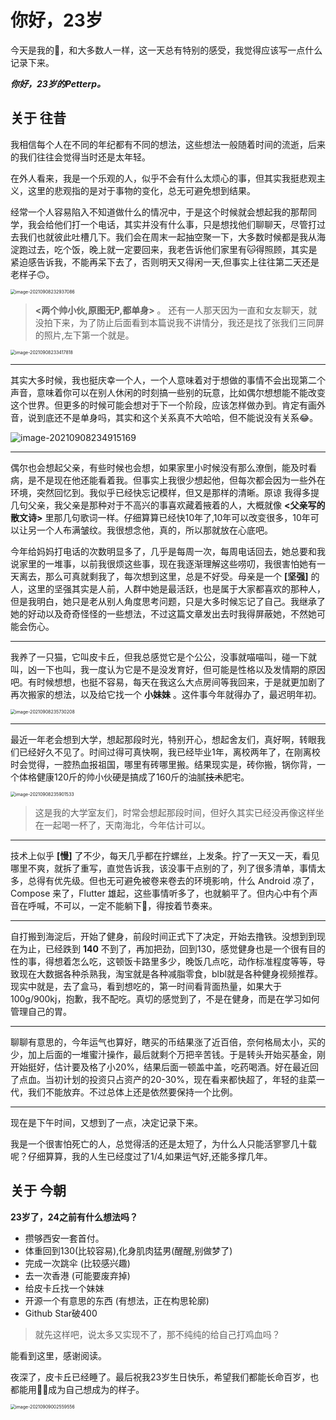 # 你好，23岁

今天是我的🎂，和大多数人一样，这一天总有特别的感受，我觉得应该写一点什么记录下来。

***你好，23岁的Petterp。***



## 关于 往昔

我相信每个人在不同的年纪都有不同的想法，这些想法一般随着时间的流逝，后来的我们往往会觉得当时还是太年轻。

在外人看来，我是一个乐观的人，似乎不会有什么太烦心的事，但其实我挺悲观主义，这里的悲观指的是对于事物的变化，总无可避免想到结果。

经常一个人容易陷入不知道做什么的情况中，于是这个时候就会想起我的那帮同学，我会给他们打一个电话，其实并没有什么事，只是想找他们聊聊天，尽管打过去我们也就彼此吐槽几下。我们会在周末一起抽空聚一下，大多数时候都是我从海淀跑过去，吃个饭，晚上就一定要回来，我老告诉他们家里有🐱得照顾，其实是紧迫感告诉我，不能再呆下去了，否则明天又得闲一天,但事实上往往第二天还是老样子🙃。

<img src="https://tva1.sinaimg.cn/large/008i3skNly1gu9n19c1kpj31oh0u0guj.jpg" alt="image-20210908232937086" style="zoom:50%;" />

> **<两个帅小伙,原图无P,都单身>** 。  还有一人那天因为一直和女友聊天，就没拍下来，为了防止后面看到本篇说我不讲情分，我还是找了张我们三同屏的照片,左下第一个就是。

<img src="https://tva1.sinaimg.cn/large/008i3skNly1gu9n62hsvqj616e0u0aic02.jpg" alt="image-20210908233417818" style="zoom:50%;" />

---

其实大多时候，我也挺庆幸一个人，一个人意味着对于想做的事情不会出现第二个声音，意味着你可以在别人休闲的时刻搞一些别的玩意，比如偶尔想想能不能改变这个世界。但更多的时候可能会想对于下一个阶段，应该怎样做办到。肯定有画外音，说到底还不是单身吗，其实和这个关系真不大哈哈，但不能说没有关系😂。

![image-20210908234915169](https://tva1.sinaimg.cn/large/008i3skNly1gu9nlmezjij61fo0u0gsa02.jpg)

---

偶尔也会想起父亲，有些时候也会想，如果家里小时候没有那么潦倒，能及时看病，是不是现在他还能看着我。但事实上我很少想起他，但每次都会因为一些外在环境，突然回忆到。我似乎已经快忘记模样，但又是那样的清晰。原谅 我得多提几句父亲，我父亲是那种对于不高兴的事喜欢藏着掖着的人，大概就像 **<父亲写的散文诗>** 里那几句歌词一样。仔细算算已经快10年了,10年可以改变很多，10年可以让另一个人布满皱纹。我很想念他，真的，所以那就放在心底吧。

今年给妈妈打电话的次数明显多了，几乎是每周一次，每周电话回去，她总要和我说家里的一堆事，以前我很烦这些事，现在我逐渐理解这些唠叨，我很害怕她有一天离去，那么可真就剩我了，每次想到这里，总是不好受。母亲是一个 **[坚强]** 的人，这里的坚强其实是人前，人群中她是最活跃，也是属于大家都喜欢的那种人，但是我明白，她只是老从别人角度思考问题，只是大多时候忘记了自己。我继承了她的好动以及奇奇怪怪的一些想法，不过这篇文章发出去时我得屏蔽她，不然她可能会伤心。

---

我养了一只猫，它叫皮卡丘，但我总感觉它是个公公，没事就喵喵叫，碰一下就叫，凶一下也叫，我一度认为它是不是没发育好，但可能是性格以及发情期的原因吧。有时候想想，也挺不容易，每天在我这么大点房间等我回来，于是就更加剧了再次搬家的想法，以及给它找一个 **小妹妹** 。这件事今年就得办了，最迟明年初。

<img src="https://tva1.sinaimg.cn/large/008i3skNly1gu9nu76ptvj610o0rawl402.jpg" alt="image-20210908235730208" style="zoom:50%;" />

---

最近一年老会想到大学，想起那段时光，特别开心，想起舍友们，真好啊，转眼我们已经好久不见了。时间过得可真快啊，我已经毕业1年，离校两年了，在刚离校时会觉得，一腔热血报祖国，哪里有砖哪里搬。结果现实是，砖你搬，锅你背，一个体格健康120斤的帅小伙硬是搞成了160斤的油腻~~技术~~肥宅。

<img src="https://tva1.sinaimg.cn/large/008i3skNly1gu9nvsg9yqj618t0u0dop02.jpg" alt="image-20210908235901533" style="zoom:50%;" />

> 这是我的大学室友们，时常会想起那段时间，但好久其实已经没再像这样坐在一起喝一杯了，天南海北，今年估计可以。

---

技术上似乎 **[慢]** 了不少，每天几乎都在拧螺丝，上发条。拧了一天又一天，看见哪里不爽，就拆了重写，直觉告诉我，该没事干点别的了，列了很多清单，事情太多，总得有优先级。但也无可避免被卷来卷去的环境影响，什么 Android 凉了，Compose 来了，Flutter 雄起，这些事情听多了，也就躺平了。但内心中有个声音在呼喊，不可以，一定不能躺下🤧，得按着节奏来。

---

自打搬到海淀后，开始了健身，前段时间正式下了决定，开始去撸铁。没想到到现在为止，已经跌到 **140** 不到了，再加把劲，回到130，感觉健身也是一个很有目的性的事，得想着怎么吃，这顿饭卡路里多少，晚饭几点吃，动作标准程度等等，导致现在大数据各种杀熟我，淘宝就是各种减脂零食，blbl就是各种健身视频推荐。现实中就是，去了盒马，看到想吃的，第一时间看背面热量，如果大于 100g/900kj，抱歉，我不配吃。真切的感觉到了，不是在健身，而是在学习如何管理自己的胃。

---

聊聊有意思的，今年运气也算好，瞎买的币结果涨了近百倍，奈何格局太小，买的少，加上后面的一堆蜜汁操作，最后就剩个万把辛苦钱。于是转头开始买基金，刚开始挺好，估计要及格了小20%，结果后面一顿盖中盖，吃药喝酒。好在最近回了点血。当初计划的投资只占资产的20-30%，现在看来都快超了，年轻的韭菜一代，我们不能放弃。不过总体上还是依然要保持一个比例。

---

现在是下午时间，又想到了一点，决定记录下来。

我是一个很害怕死亡的人，总觉得活的还是太短了，为什么人只能活寥寥几十载呢？仔细算算，我的人生已经度过了1/4,如果运气好,还能多撑几年。



## 关于 今朝

**23岁了，24之前有什么想法吗？**

- 攒够西安一套首付。
- 体重回到130(比较容易),化身肌肉猛男(醒醒,别做梦了)
- 完成一次跳伞 (比较感兴趣)
- 去一次香港 (可能要废弃掉)
- 给皮卡丘找一个妹妹
- 开源一个有意思的东西 (有想法，正在构思轮廓)
- Github Star破400

> 就先这样吧，说太多又实现不了，那不纯纯的给自己打鸡血吗？

能看到这里，感谢阅读。

夜深了，皮卡丘已经睡了。最后祝我23岁生日快乐，希望我们都能长命百岁，也都能用🙌🏻成为自己想成为的样子。

<img src="https://tva1.sinaimg.cn/large/008i3skNly1gu9onvgbulj615p0u07co02.jpg" alt="image-20210909002559556" style="zoom:50%;" />







